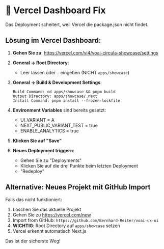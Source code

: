 # 🔧 Vercel Dashboard Fix

Das Deployment scheitert, weil Vercel die package.json nicht findet. 

## Lösung im Vercel Dashboard:

1. **Gehen Sie zu**: https://vercel.com/vi4/voai-circula-showcase/settings

2. **General → Root Directory**:
   - Leer lassen oder `.` eingeben (NICHT `apps/showcase`)

3. **General → Build & Development Settings**:
   ```
   Build Command: cd apps/showcase && pnpm build
   Output Directory: apps/showcase/.next
   Install Command: pnpm install --frozen-lockfile
   ```

4. **Environment Variables** sind bereits gesetzt:
   - UI_VARIANT = A
   - NEXT_PUBLIC_VARIANT_TEST = true
   - ENABLE_ANALYTICS = true

5. **Klicken Sie auf "Save"**

6. **Neues Deployment triggern**:
   - Gehen Sie zu "Deployments"
   - Klicken Sie auf die drei Punkte beim letzten Deployment
   - "Redeploy"

## Alternative: Neues Projekt mit GitHub Import

Falls das nicht funktioniert:

1. Löschen Sie das aktuelle Projekt
2. Gehen Sie zu https://vercel.com/new
3. Import from GitHub: `https://github.com/Bernhard-Reiter/voai-ux-ui`
4. **WICHTIG**: Root Directory auf `apps/showcase` setzen
5. Vercel erkennt automatisch Next.js

Das ist der sicherste Weg!